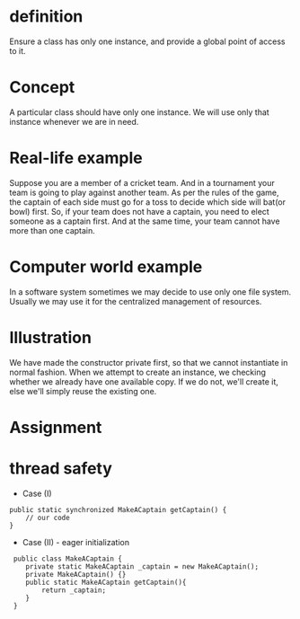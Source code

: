 # definition
Ensure a class has only one instance, and provide a global point of access to it.

# Concept
A particular class should have only one instance. We will use only that instance whenever we are in need.

# Real-life example
Suppose you are a member of a cricket team. And in a tournament your team is going to play against another team. As per the rules of the game, the captain of each side must go for a toss to decide which side will bat(or bowl) first. So, if your team does not have a captain, you need to elect someone as a captain first. And at the same time, your team cannot have more than one captain.

# Computer world example
In a software system sometimes we may decide to use only one file system. Usually we may use it for the centralized management of resources. 

# Illustration
We have made the constructor private first, so that we cannot instantiate in normal fashion. When we attempt to create an instance, we checking whether we already have one available copy. If we do not, we'll create it, else we'll simply reuse the existing one.

# Assignment

# thread safety
* Case (I)

```
public static synchronized MakeACaptain getCaptain() {
	// our code
}

```

* Case (II) - eager initialization
```
 public class MakeACaptain {
	private static MakeACaptain _captain = new MakeACaptain();
	private MakeACaptain() {}
	public static MakeACaptain getCaptain(){
		return _captain;
	}
 }
```


